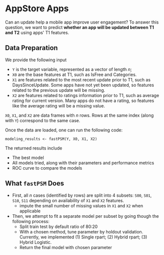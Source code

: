 # AppStore Apps

Can an update help a mobile app improve user engagement? To answer this question, we want to predict **whether an app will be updated between T1 and T2** using apps' T1 features. 

## Data Preparation

We provide the following input

* `Y` is the target variable, represented as a vector of length $n$;
* `X0` are the base features at T1, such as IsFree and Categories.
* `X1` are features related to the most recent update prior to T1, such as DaysSinceUpdate. Some apps have not yet been updated, so features related to the previous update will be missing.
* `X2` are features related to ratings information prior to T1, such as average rating for current version. Many apps do not have a rating, so features like the average rating will be a missing value.

`X0`, `X1`, and `X2` are data frames with $n$ rows. Rows at the same index (along with `Y`) correspond to the same case. 

Once the data are loaded, one can run the following code:

```
modeling_results <- fastPSM(Y, X0, X1, X2)
```

The returned results include

* The best model
* All models tried, along with their parameters and performance metrics
* ROC curve to compare the models

## What `fastPSM` Does

* First, all $n$ cases (identified by rows) are split into 4 subsets: `S00`, `S01`, `S10`, `S11` depending on availability of `X1` and `X2` features.
  - impute the small number of missing values in `X1` and `X2` when applicable
* Then, we attempt to fit a separate model per subset by going though the following process:
  - Split train test by default ratio of 80:20
  - With a chosen method, tune parameter by holdout validation. Currently, we implemented
  (1) Single rpart;
  (2) Hybrid rpart;
  (3) Hybrid Logistic.
  - Return the final model with chosen parameter
